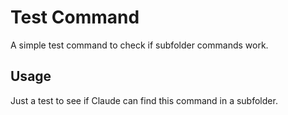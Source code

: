 # Test Command

A simple test command to check if subfolder commands work.

## Usage
Just a test to see if Claude can find this command in a subfolder.